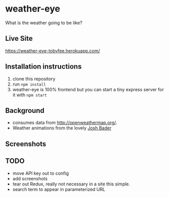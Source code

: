 # weather-eye
What is the weather going to be like?

## Live Site
https://weather-eye-tobyfee.herokuapp.com/


## Installation instructions
1. clone this repository
2. run `npm install`
1. weather-eye is 100% frontend but you can start a tiny express server for it with `npm start`

## Background
* consumes data from http://openweathermap.org/.
* Weather animations from the lovely [Josh Bader](https://codepen.io/joshbader/)


## Screenshots

## TODO
* move API key out to config
* add screenshots
* tear out Redux, really not necessary in a site this simple.
* search term to appear in parameterized URL
